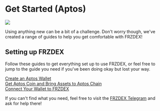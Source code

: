# Get Started (Aptos)

![](../.gitbook/assets/get-started-header.png)

Using anything new can be a bit of a challenge. Don't worry though, we've created a range of guides to help you get comfortable with FRZDEX!

## Setting up FRZDEX

Follow these guides to get everything set up to use FRZDEX, or feel free to jump to the guide you need if you've been doing okay but lost your way.

[Create an Aptos Wallet](wallet-guide.md)\
[Get Aptos Coin and Bring Assets to Aptos Chain](aptos-coin-guide.md)\
[Connect Your Wallet to FRZDEX](connection-guide.md)



If you can't find what you need, feel free to visit the [FRZDEX Telegram](../contact-us/telegram.md) and ask for help there!
